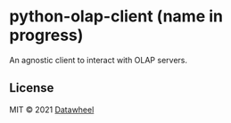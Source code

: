 # python-olap-client (name in progress)

An agnostic client to interact with OLAP servers.

## License

MIT © 2021 [Datawheel](https://datawheel.us/)
